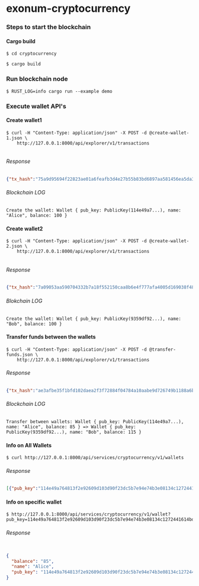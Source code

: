 # exonum-cryptocurrency


### Steps to start the blockchain

#### Cargo build

```
$ cd cryptocurrency
```

```
$ cargo build
```


### Run blockchain node

```
$ RUST_LOG=info cargo run --example demo
```


### Execute wallet API's

#### Create wallet1

```
$ curl -H "Content-Type: application/json" -X POST -d @create-wallet-1.json \
    http://127.0.0.1:8000/api/explorer/v1/transactions


```

###### Response

```json
{"tx_hash":"75a9d95694f22823ae01a6feafb3d4e27b55b83bd6897aa581456ea5da382dde"}
```

###### Blockchain LOG

```
Create the wallet: Wallet { pub_key: PublicKey(114e49a7...), name: "Alice", balance: 100 }
```


#### Create wallet2

```
$ curl -H "Content-Type: application/json" -X POST -d @create-wallet-2.json \
    http://127.0.0.1:8000/api/explorer/v1/transactions


```

###### Response

```json
{"tx_hash":"7a09053aa590704332b7a18f552150caa8b6e4f777afa4005d169038f481b7f7"}
```

###### Blokchain LOG

```
Create the wallet: Wallet { pub_key: PublicKey(9359df92...), name: "Bob", balance: 100 }
```

#### Transfer funds between the wallets

```
$ curl -H "Content-Type: application/json" -X POST -d @transfer-funds.json \
    http://127.0.0.1:8000/api/explorer/v1/transactions
```

###### Response 

```json
{"tx_hash":"ae3afbe35f1bfd102daea2f3f72884f04784a10aabe9d726749b1188a6b9fe9b"}
```

###### Blockchain LOG

```
Transfer between wallets: Wallet { pub_key: PublicKey(114e49a7...), name: "Alice", balance: 85 } => Wallet { pub_key: PublicKey(9359df92...), name: "Bob", balance: 115 }
```


#### Info on All Wallets


```
$ curl http://127.0.0.1:8000/api/services/cryptocurrency/v1/wallets

```


###### Response

```json
[{"pub_key":"114e49a764813f2e92609d103d90f23dc5b7e94e74b3e08134c1272441614bd9","name":"Alice","balance":85},{"pub_key":"9359df9223bd4c263692a437e3d244b644c7b7f847db12cc556c2e25c73e6103","name":"Bob","balance":115}]

```

#### Info on specific wallet

```
$ http://127.0.0.1:8000/api/services/cryptocurrency/v1/wallet?pub_key=114e49a764813f2e92609d103d90f23dc5b7e94e74b3e08134c1272441614bd9
```

###### Response

```json

{
  "balance": "85",
  "name": "Alice",
  "pub_key": "114e49a764813f2e92609d103d90f23dc5b7e94e74b3e08134c1272441614bd9"
}

```